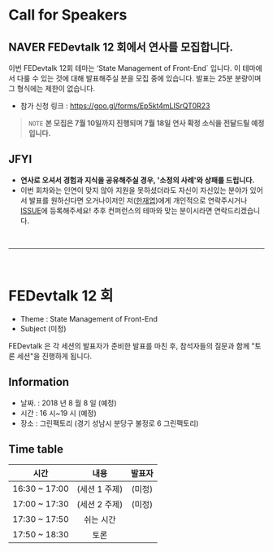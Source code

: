 # Call for Speakers

## NAVER FEDevtalk 12 회에서 연사를 모집합니다.

이번 FEDevtalk 12회 테마는 ‘State Management of Front-End` 입니다. 이 테마에서 다룰 수 있는 것에 대해 발표해주실 분을 모집 중에 있습니다. 발표는 25분 분량이며 그 형식에는 제한이 없습니다.

- 참가 신청 링크 : https://goo.gl/forms/Ep5kt4mLISrQT0R23

> `NOTE` **본 모집은 7월 10일까지 진행되며 7월 18일 연사 확정 소식을 전달드릴 예정입니다.**

## JFYI

- **연사로 오셔서 경험과 지식을 공유해주실 경우, '소정의 사례'와 상패를 드립니다.**
- 이번 회차와는 인연이 맞지 않아 지원을 못하셨더라도 자신이 자신있는 분야가 있어서 발표를 원하신다면 오거나이저인 저([한재엽](http://github.com/JaeYeopHan))에게 개인적으로 연락주시거나 [ISSUE](https://github.com/JaeYeopHan/FEDevtalk/issues)에 등록해주세요! 추후 컨퍼런스의 테마와 맞는 분이시라면 연락드리겠습니다.

</br>

---

</br>

# FEDevtalk 12 회
- Theme : State Management of Front-End
- Subject (미정)

FEDevtalk 은 각 세션의 발표자가 준비한 발표를 마친 후, 참석자들의 질문과 함께 "토론 세션"을 진행하게 됩니다.



## Information
- 날짜. : 2018 년 8 월 8 일 (예정)
- 시간 : 16 시~19 시 (예정)
- 장소 : 그린팩토리 (경기 성남시 분당구 불정로 6 그린팩토리)


## Time table

| 시간            | 내용        | 발표자   |
| :-----------: | :-------: | :---: |
| 16:30 ~ 17:00 | (세션 1 주제) | (미정)  |
| 17:00 ~ 17:30 | (세션 2 주제) | (미정)  |
| 17:30 ~ 17:50 | 쉬는 시간     |       |
| 17:50 ~ 18:30 | 토론        |       |


